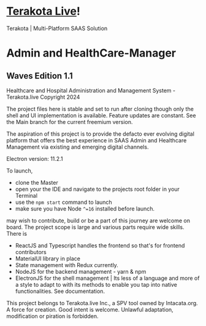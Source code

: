 # [Terakota Live](https://www.terakota.live)!
Terakota | Multi-Platform SAAS Solution

# Admin and HealthCare-Manager  
## Waves Edition 1.1
Healthcare and Hospital Administration and Management System - Terakota.live Copyright 2024

The project files here is stable and set to run after cloning though only the shell and UI implementation is available.
Feature updates are constant. See the Main branch for the current freemium version.  

The aspiration of this project is to provide the defacto ever evolving digital platform that offers the best experience in SAAS Admin and Healthcare Management via existing and emerging digital channels.

Electron version: 11.2.1

To launch, 
- clone the Master
- open your the IDE and navigate to the projects root folder in your Terminal
- use the `npm start` command to launch
- make sure you have Node `^=16` installed before launch.


<!--- Freemium is open sourced and healthcare enthusiast developers can email support@terakota.live with the subject
'Becoming a Contributor' and your introduction, profile, portfolio, github e.t.c.  --->
may wish to contribute, build or be a part of this journey are welcome on board. The project scope is large and various 
parts require wide skills.
There is 
- ReactJS and Typescript handles the frontend so that's for frontend contributors
- MaterialUI library in place  
- State management with Redux currently.
- NodeJS for the backend management - yarn & npm
- ElectronJS for the shell management | Its less of a language and more of a style to adapt to with its methods to enable you tap into native functionalities. See documentation. 

<!--- Official contribution will elicit an invitation to any of our managed channels. To see user stories, current issues  potential Flutter|PWA| for mobile implentation and the roadmap, e.t.c. see documentation --->

This project belongs to Terakota.live Inc., a SPV tool owned by Intacata.org. A force for creation. Good intent is welcome. Unlawful adaptation, modification or piration is forbidden. 
<!--- This is currently under the custody and curation of Gabriel Onike. Custodian | Gatekeeper Privileges --->

